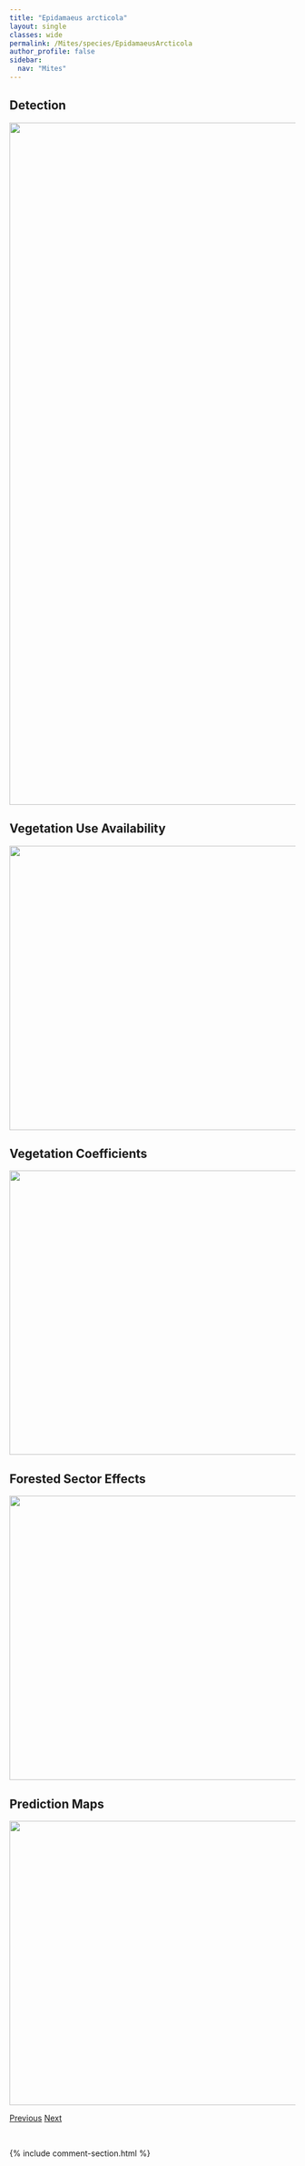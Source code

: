 ```yaml
---
title: "Epidamaeus arcticola"
layout: single
classes: wide
permalink: /Mites/species/EpidamaeusArcticola
author_profile: false
sidebar:
  nav: "Mites"
---
```


<h2>Detection</h2>

<a href="https://drive.google.com/uc?export=view&id=1xspBTFDukdoZUCKPtxuFroABP1_lxB3w">
<img src="https://drive.google.com/uc?export=view&id=1xspBTFDukdoZUCKPtxuFroABP1_lxB3w" height = "1200" width = "800">
</a>


<h2>Vegetation Use Availability</h2>

<a href="https://drive.google.com/uc?export=view&id=12jfCfnaGXkaE-s7W4fVU4uaKJqKVhAwP">
<img src="https://drive.google.com/uc?export=view&id=12jfCfnaGXkaE-s7W4fVU4uaKJqKVhAwP" height = "500" width = "1000">
</a>


<h2>Vegetation Coefficients</h2>

<a href="https://drive.google.com/uc?export=view&id=1HWp7jIYhqPhdStybyiln8L0zINuL-102">
<img src="https://drive.google.com/uc?export=view&id=1HWp7jIYhqPhdStybyiln8L0zINuL-102" height = "500" width = "1000">
</a>


<h2>Forested Sector Effects</h2>

<a href="https://drive.google.com/uc?export=view&id=1TYvdi42r-delkfeHXSvJtLtwNkouRYJo">
<img src="https://drive.google.com/uc?export=view&id=1TYvdi42r-delkfeHXSvJtLtwNkouRYJo" height = "500" width = "1000">
</a>


<h2>Prediction Maps</h2>

<a href="https://drive.google.com/uc?export=view&id=1gbaJPhl3NJ9RcUleXktRdGFVfcP7pXdv">
<img src="https://drive.google.com/uc?export=view&id=1gbaJPhl3NJ9RcUleXktRdGFVfcP7pXdv" height = "500" width = "1000">
</a>


<a href="/DevelopmentWebsite/Mites/species/EobrachychthoniusLatior" class="pagination--pager" title="Eobrachychthonius latior">Previous</a> <a href="/DevelopmentWebsite/Mites/species/EpidamaeusCanadensis" class="pagination--pager" title="Epidamaeus canadensis">Next</a>

<p>&nbsp;</p>

{% include comment-section.html %}
